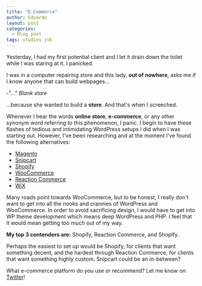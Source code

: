 ```yaml
---
title: "E-Commerce"
author: Eduardo
layout: post
categories:
  - Blog post
tags: studies job
---
```

Yesterday, I had my first potential client and I let it drain down the toilet while I was staring at it. I panicked.

I was in a computer repairing store and this lady, **out of nowhere**, asks me if I know anyone that can build webpages...

-"..." *Blank stare*

...because she wanted to build a **store**. And that's when I screeched.

Whenever I hear the words **online store**, **e-commerce**, or any other synonym word referring to this phenomenon, I panic. I begin to have these flashes of tedious and intimidating WordPress setups I did when I was starting out. However, I've been researching and at the moment I've found the following alternatives:
- [Magento](https://magento.com/)
- [Snipcart](https://snipcart.com/)
- [Shopify](https://www.shopify.com/)
- [WooCommerce](https://woocommerce.com/)
- [Reaction Commerce](https://www.reactioncommerce.com/index)
- [WiX](https://www.wix.com/)

Many roads point towards WooCommerce, but to be honest, I really don't want to get into all the nooks and crannies of WordPress and WooCommerce. In order to avoid sacrificing design, I would have to get into WP theme development which means deep WordPress and PHP. I feel that it would mean getting too much out of my way.

**My top 3 contenders are:** Shopify, Reaction Commerce, and Shopify.

Perhaps the easiest to set up would be Shopify, for clients that want something decent, and the hardest through Reaction Commerce, for clients that want something highly custom. Snipcart could be an in-between?

What e-commerce platform do you use or recommend? Let me know on [Twitter](https://twitter.com/_eduardoltorres)!